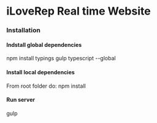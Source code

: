# iLoveRep Real time Website

### Installation
#### Indstall global dependencies
npm install typings gulp typescript --global

#### Install local dependencies
From root folder do:
npm install

#### Run server
gulp
